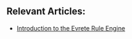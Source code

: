 ## Relevant Articles:

- [Introduction to the Evrete Rule Engine](https://www.baeldung.com/java-evrete-rule-engine)
